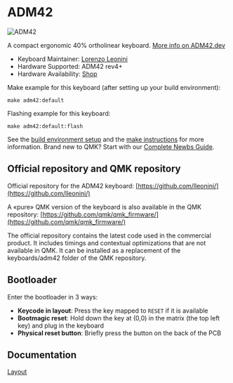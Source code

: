 # ADM42

![ADM42](https://adm42.dev/images/adm42.jpg)

A compact ergonomic 40% ortholinear keyboard. [More info on ADM42.dev](https://adm42.dev)

* Keyboard Maintainer: [Lorenzo Leonini](https://github.com/lleonini)  
* Hardware Supported: ADM42 rev4+
* Hardware Availability: [Shop](https://shop.adm42.dev)

Make example for this keyboard (after setting up your build environment):

    make adm42:default

Flashing example for this keyboard:

    make adm42:default:flash

See the [build environment setup](https://docs.qmk.fm/#/getting_started_build_tools) and the [make instructions](https://docs.qmk.fm/#/getting_started_make_guide) for more information. Brand new to QMK? Start with our [Complete Newbs Guide](https://docs.qmk.fm/#/newbs).

## Official repository and QMK repository

Official repository for the ADM42 keyboard:
[https://github.com/lleonini/](https://github.com/lleonini/)

A «pure» QMK version of the keyboard is also available in the QMK repository:
[https://github.com/qmk/qmk_firmware/](https://github.com/qmk/qmk_firmware/)

The official repository contains the latest code used in the commercial product. It
includes timings and contextual optimizations that are not available in QMK. It can be
installed as a replacement of the keyboards/adm42 folder of the QMK repository.

## Bootloader

Enter the bootloader in 3 ways:

* **Keycode in layout**: Press the key mapped to `RESET` if it is available
* **Bootmagic reset**: Hold down the key at (0,0) in the matrix (the top left key) and plug in the keyboard
* **Physical reset button**: Briefly press the button on the back of the PCB

## Documentation

[Layout](https://adm42.dev/layout)
